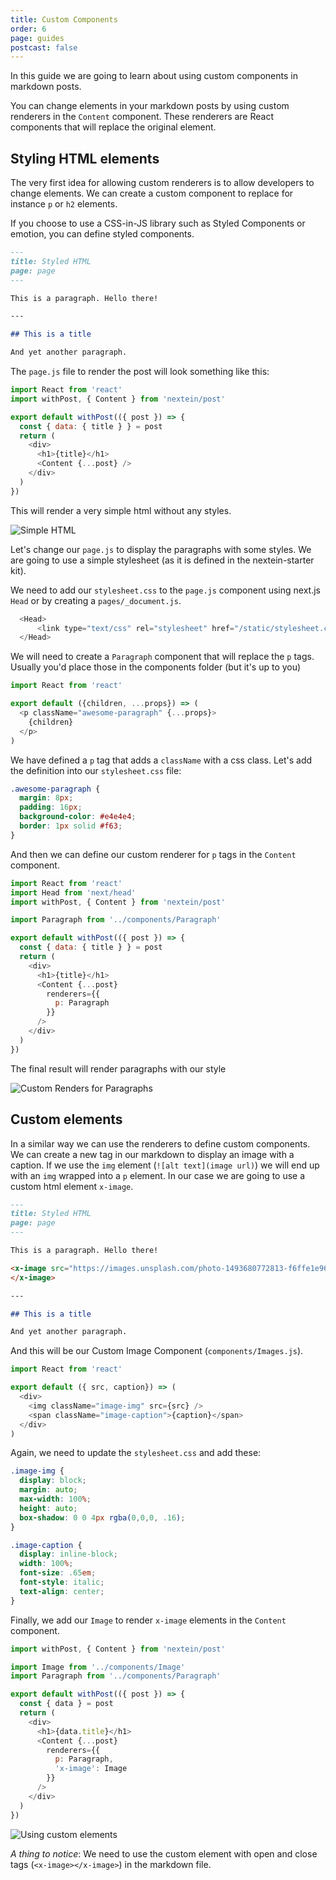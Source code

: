 ```yaml
---
title: Custom Components
order: 6
page: guides
postcast: false
---
```


In this guide we are going to learn about using custom components in markdown posts. 

You can change elements in your markdown posts by using custom renderers in the `Content` component. These renderers are React components that will replace the original element.

## Styling HTML elements

The very first idea for allowing custom renderers is to allow developers to change elements. We can create a custom component to replace for instance `p` or `h2` elements.

If you choose to use a CSS-in-JS library such as Styled Components or emotion, you can define styled components.


```md
---
title: Styled HTML
page: page
--- 

This is a paragraph. Hello there!

---

## This is a title

And yet another paragraph.

```

The `page.js` file to render the post will look something like this:

```js
import React from 'react'
import withPost, { Content } from 'nextein/post'

export default withPost(({ post }) => {
  const { data: { title } } = post
  return (
    <div>
      <h1>{title}</h1>
      <Content {...post} />
    </div>
  )
})
```

This will render a very simple html without any styles.

![Simple HTML](/static/images/guides/06-unstyled.png)

Let's change our `page.js` to display the paragraphs with some styles. We are going to use a simple stylesheet (as it is defined in the nextein-starter kit).

We need to add our `stylesheet.css` to the `page.js` component using next.js `Head` or by creating a `pages/_document.js`. 

```js
  <Head>
      <link type="text/css" rel="stylesheet" href="/static/stylesheet.css" />
  </Head>
```

We will need to create a `Paragraph` component that will replace the `p` tags. Usually you'd place those in the components folder (but it's up to you)

```js
import React from 'react'

export default ({children, ...props}) => (
  <p className="awesome-paragraph" {...props}>
    {children}
  </p>
)

```

We have defined a `p` tag that adds a `className` with a css class. Let's add the definition into our `stylesheet.css` file:

```css
.awesome-paragraph {
  margin: 8px;
  padding: 16px;
  background-color: #e4e4e4;
  border: 1px solid #f63;
}

```

And then we can define our custom renderer for `p` tags in the `Content` component.

```js
import React from 'react'
import Head from 'next/head'
import withPost, { Content } from 'nextein/post'

import Paragraph from '../components/Paragraph'

export default withPost(({ post }) => {
  const { data: { title } } = post
  return (
    <div>
      <h1>{title}</h1>
      <Content {...post}
        renderers={{
          p: Paragraph
        }}
      />
    </div>
  )
})

```

The final result will render paragraphs with our style

![Custom Renders for Paragraphs](/static/images/guides/06-styled-p.png)


## Custom elements

In a similar way we can use the renderers to define custom components. We can create a new tag in our markdown to display an image with a caption. If we use the `img` element (`![alt text](image url)`) we will end up with an `img` wrapped into a `p` element. In our case we are going to use a custom html element `x-image`. 

```md
---
title: Styled HTML
page: page
---

This is a paragraph. Hello there!   

<x-image src="https://images.unsplash.com/photo-1493680772813-f6ffe1e96087" caption="Courtesy of unsplash.com">
</x-image>

---

## This is a title

And yet another paragraph.
```

And this will be our Custom Image Component (`components/Images.js`).

```js
import React from 'react'

export default ({ src, caption}) => (
  <div>
    <img className="image-img" src={src} />
    <span className="image-caption">{caption}</span>
  </div>
)
```

Again, we need to update the `stylesheet.css` and add these:

```css
.image-img {
  display: block;
  margin: auto;
  max-width: 100%;
  height: auto;
  box-shadow: 0 0 4px rgba(0,0,0, .16);  
}

.image-caption {
  display: inline-block;
  width: 100%;
  font-size: .65em;
  font-style: italic;
  text-align: center;
}
```

Finally, we add our `Image` to render `x-image` elements in the `Content` component.

```js
import withPost, { Content } from 'nextein/post'

import Image from '../components/Image'
import Paragraph from '../components/Paragraph'

export default withPost(({ post }) => {
  const { data } = post
  return (
    <div>
      <h1>{data.title}</h1>
      <Content {...post}
        renderers={{
          p: Paragraph,
          'x-image': Image
        }}
      />
    </div>
  )
})

```

![Using custom elements](/static/images/guides/06-custom-element.png)


_A thing to notice_: We need to use the custom element with open and close tags (`<x-image></x-image>`) in the markdown file. 

